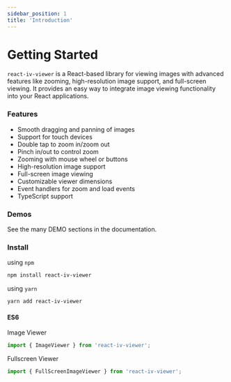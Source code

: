 ```yaml
---
sidebar_position: 1
title: 'Introduction'
---
```


# Getting Started

`react-iv-viewer` is a React-based library for viewing images with advanced features like zooming, high-resolution image support, and full-screen viewing. It provides an easy way to integrate image viewing functionality into your React applications.

### Features

- Smooth dragging and panning of images
- Support for touch devices
- Double tap to zoom in/zoom out
- Pinch in/out to control zoom
- Zooming with mouse wheel or buttons
- High-resolution image support
- Full-screen image viewing
- Customizable viewer dimensions
- Event handlers for zoom and load events
- TypeScript support

### Demos

See the many DEMO sections in the documentation.

### Install

using `npm`
```bash
npm install react-iv-viewer
```

using `yarn`
```bash
yarn add react-iv-viewer
```

#### ES6

Image Viewer
```jsx
import { ImageViewer } from 'react-iv-viewer';
```

Fullscreen Viewer
```jsx
import { FullScreenImageViewer } from 'react-iv-viewer';
```